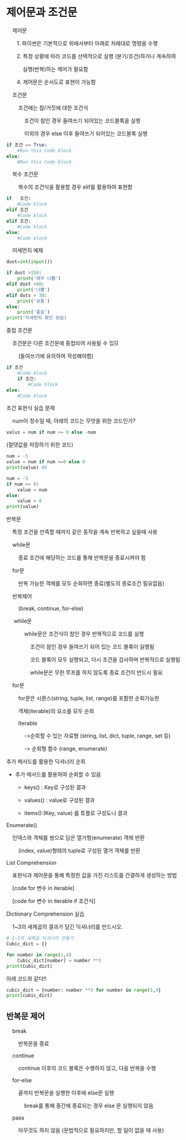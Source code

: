 # 제어문과 조건문

    제어문 

       1. 파이썬은 기본적으로 위에서부터 아래로 차례대로 명령을 수행

       2. 특정 상황에 따라 코드를 선택적으로 실행 (분기/조건)하거나 계속하여

           실행(반복)하는 제어가 필요함

       4. 제어문은 순서도로 표현이 가능함



    조건문 

        조건에는 참/거짓에 대한 조건식

            조건이 참인 경우 들여쓰기 되어있는 코드블록을 실행

            이외의 경우 else 이후 들여쓰기 되어있는 코드블록 실행

```python
if 조건 == True:
    #Run this Code block
else:
    #Run this Code block
```



    복수 조건문

        복수의 조건식을 활용할 경우 elif를 활용하여 표현함

```python
if   조건:
    #Code block
elif 조건
    #Code block
elif 조건:           
    #Code block
else:
    #Code block                 
```



    미세먼지 예제

```python
dust=int(input())

if dust >150:
    print('매우 나쁨')
elif dust >80:
    print('나쁨')
elif duts > 30:    
    print('보통')
else:
    print('좋음')
print('미세먼지 확인 완료)
```



중첩 조건문

    조건문은 다른 조건문에 중첩되어 사용될 수 있므

        (들여쓰기에 유의하여 작성해야함)



```python
if 조건
    #Code block
    if 조건:
        #Code block
else:
    #Code block
```







조건 표현식 실습 문제

    num이 정수일 때, 아래의 코드는 무엇을 위한 코드인가?

```python
valus = num if num >= 0 else -num
```

(절댓값을 저장하기 위한 코드)



```python
num = -5
value = num if num >=0 else 0
print(value) #0
```



```python
num = -5
if num >= 0:
    value = num
else:
    value = 0
print(value)
```



반복문

    특정 조건을 만족할 때까지 같은 동작을 계속 반복하고 싶을때 사용



    while문

        종료 조건에 해당하는 코드를 통해 반복문을 종료시켜야 함

    for문

        반복 가능한 객체를 모두 순회하면 종료(별도의 종료조건 필요없음)

    반복제어

        (break, continue, for-else)



     while문

            while문은 조건식이 참인 경우 반복적으로 코드를 실행

                조건이 참인 경우 들여쓰기 되어 있는 코드 블록이 실행됨

                코드 블록이 모두 실행되고, 다시 조건을 검사하며 반복적으로 실행됨

                while문은 무한 루프를 하지 않도록 종료 조건이 반드시 필요



    for문

        for문은 시퀀스(string, tuple, list, range)를 포함한 순회가능한 

        객체(iterable)의 요소를 모두 순회



        Iterable

            ->순회할 수 있는 자료형 (string, list, dict, tuple, range, set 등)

            -> 순회형 함수 (range, enumerate)




추가 메서드를 활용한 딕셔너리 순회

- 추가 메서드를 활용하여 순회할 수 있음
  
  - keys() : Key로 구성된 결과
  
  -  values() : value로 구성된 결과
  
  -  items():(Key, value) 를 튜플로 구성도니 결과



Enumerate()

    인덱스와 객체를 쌍으로 담은 열거형(enumerate) 객체 반환

        (index, value)형태의 tuple로 구성된 열거 객체를 반환



List Comprehension

    표현식과 제어문을 통해 특정한 값을 가진 리스트를 간결하게 생성하는 방법

    [code for 변수 in iterable]

    [code for 변수 in iterable if 조건식]



Dictionary Comprehension 실습

    1~3의 세제곱의 결과가 담긴 딕셔너리를 만드시오.

```python
# 1~3의 세제곱 딕셔너리 만들기
Cubic_dict = {}

for number in range(1,4)
    Cubic_dict[number] = number **3
print(Cubic_dict)
```

아래 코드와 같다!!

```python
cubic_dict = {number: number **3 for number in range(1,4}
print(cubic_dict)
```





## 반복문 제어

    break 

        반복문을 종료

    continue

        continue 이후의 코드 블록은 수행하지 않고, 다음 반복을 수행

    for-else

        끝까지 반복문을 실행한 이후에  else문 실행

            break를 통해 중간에 종료되는 경우 else 문 실행되지 않음

    pass

        아무것도 하지 않음 (문법적으로 필요하지만, 할 일이 없을 때 사용)
